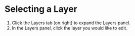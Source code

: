 # Selecting a Layer

1. Click the Layers tab \(on right\) to expand the Layers panel. 
2. In the Layers panel, click the layer you would like to edit.









